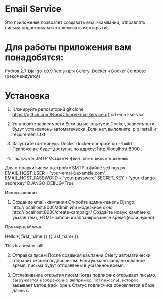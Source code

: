 <h1>Email Service</h1>
Это приложение позволяет создавать email-кампании, отправлять письма подписчикам и отслеживать их открытие.

# Для работы приложения вам понадобятся:

<p>Python 2.7
Django 1.9.9
Redis (для Celery)
Docker и Docker Compose (рекомендуется)</p>

# Установка
1. Клонируйте репозиторий
git clone https://github.com/BloodCharry/EmailService.git
cd email-service

3. Установите зависимости
Если вы используете Docker, зависимости будут установлены автоматически. Если нет, выполните:
pip install -r requirements.txt

3. Запустите контейнеры Docker
docker-compose up --build
Приложение будет доступно по адресу: http://localhost:8000 .

1. Настройте SMTP
Создайте файл .env и внесите данные

Для отправки писем настройте SMTP в файле settings.py:
 EMAIL_HOST_USER = 'your-email@example.com'
 EMAIL_HOST_PASSWORD = 'your-password'
 SECRET_KEY = 'your-django-secretkey'
 DJANGO_DEBUG=True

Использование
1. Создание email-кампании
Откройте админ-панель Django: http://localhost:8000/admin или модельное окно http://localhost:8000/create-campaign/
Создайте новую кампанию, указав тему, HTML-шаблон и запланированное время (если нужно).

Пример шаблона:
<p>Hello {{ first_name }} {{ last_name }},</p>
<p>This is a test email!</p>
<img src="http://localhost:8000/track-open/{{ subscriber_id }}/" alt="" style="display:none;" />

2. Отправка писем
После создания кампании Celery автоматически отправит письма подписчикам. Если указано запланированное время, письма будут отправлены в указанное время.

3. Отслеживание открытия писем
Когда подписчик открывает письмо, загружается изображение (например, 1x1 пиксель), которое вызывает метод track_open. Статус подписчика обновляется в базе данных.
